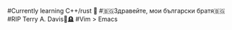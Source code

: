 #Currently learning C++/rust 🦀
#🇧🇬Здравейте, мои български братя🇧🇬 
#RIP Terry A. Davis🐐🪦
#Vim > Emacs